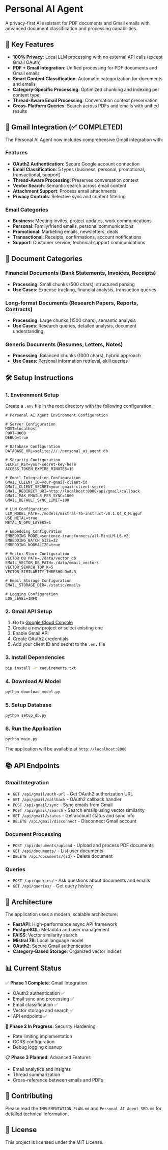 # Personal AI Agent

A privacy-first AI assistant for PDF documents and Gmail emails with advanced document classification and processing capabilities.

## 🚀 Key Features

- **100% Privacy**: Local LLM processing with no external API calls (except Gmail OAuth)
- **PDF + Gmail Integration**: Unified processing for PDF documents and Gmail emails  
- **Smart Content Classification**: Automatic categorization for documents and emails
- **Category-Specific Processing**: Optimized chunking and indexing per content type
- **Thread-Aware Email Processing**: Conversation context preservation
- **Cross-Platform Queries**: Search across PDFs and emails with unified results

## 📧 Gmail Integration (✅ COMPLETED)

The Personal AI Agent now includes comprehensive Gmail integration with:

### Features
- **OAuth2 Authentication**: Secure Google account connection
- **Email Classification**: 5 types (business, personal, promotional, transactional, support)
- **Thread-Aware Processing**: Preserves conversation context
- **Vector Search**: Semantic search across email content
- **Attachment Support**: Process email attachments
- **Privacy Controls**: Selective sync and content filtering

### Email Categories
- **Business**: Meeting invites, project updates, work communications
- **Personal**: Family/friend emails, personal communications
- **Promotional**: Marketing emails, newsletters, deals
- **Transactional**: Receipts, confirmations, account notifications
- **Support**: Customer service, technical support communications

## 📄 Document Categories

### Financial Documents (Bank Statements, Invoices, Receipts)
- **Processing**: Small chunks (500 chars), structured parsing
- **Use Cases**: Expense tracking, financial analysis, transaction queries

### Long-format Documents (Research Papers, Reports, Contracts)
- **Processing**: Large chunks (1500 chars), semantic analysis  
- **Use Cases**: Research queries, detailed analysis, document understanding

### Generic Documents (Resumes, Letters, Notes)
- **Processing**: Balanced chunks (1000 chars), hybrid approach
- **Use Cases**: Personal information retrieval, skill queries

## 🛠️ Setup Instructions

### 1. Environment Setup

Create a `.env` file in the root directory with the following configuration:

```env
# Personal AI Agent Environment Configuration

# Server Configuration
HOST=localhost
PORT=8000
DEBUG=true

# Database Configuration
DATABASE_URL=sqlite:///./personal_ai_agent.db

# Security Configuration
SECRET_KEY=your-secret-key-here
ACCESS_TOKEN_EXPIRE_MINUTES=15

# Gmail Integration Configuration
GMAIL_CLIENT_ID=your-gmail-client-id
GMAIL_CLIENT_SECRET=your-gmail-client-secret
GMAIL_REDIRECT_URI=http://localhost:8000/api/gmail/callback
GMAIL_MAX_EMAILS_PER_SYNC=1000
GMAIL_DEFAULT_SYNC_LIMIT=100

# LLM Configuration
LLM_MODEL_PATH=./models/mistral-7b-instruct-v0.1.Q4_K_M.gguf
USE_METAL=true
METAL_N_GPU_LAYERS=1

# Embedding Configuration
EMBEDDING_MODEL=sentence-transformers/all-MiniLM-L6-v2
EMBEDDING_BATCH_SIZE=32
EMBEDDING_NORMALIZE=true

# Vector Store Configuration
VECTOR_DB_PATH=./data/vector_db
EMAIL_VECTOR_DB_PATH=./data/email_vectors
VECTOR_SEARCH_TOP_K=5
VECTOR_SIMILARITY_THRESHOLD=0.3

# Email Storage Configuration
EMAIL_STORAGE_DIR=./static/emails

# Logging Configuration
LOG_LEVEL=INFO
```

### 2. Gmail API Setup

1. Go to [Google Cloud Console](https://console.cloud.google.com/)
2. Create a new project or select existing one
3. Enable Gmail API
4. Create OAuth2 credentials
5. Add your client ID and secret to the `.env` file

### 3. Install Dependencies

```bash
pip install -r requirements.txt
```

### 4. Download AI Model

```bash
python download_model.py
```

### 5. Setup Database

```bash
python setup_db.py
```

### 6. Run the Application

```bash
python main.py
```

The application will be available at `http://localhost:8000`

## 📚 API Endpoints

### Gmail Integration
- `GET /api/gmail/auth-url` - Get OAuth2 authorization URL
- `GET /api/gmail/callback` - OAuth2 callback handler
- `POST /api/gmail/sync` - Sync emails from Gmail
- `POST /api/gmail/search` - Search emails using vector similarity
- `GET /api/gmail/status` - Get account status and sync info
- `DELETE /api/gmail/disconnect` - Disconnect Gmail account

### Document Processing
- `POST /api/documents/upload` - Upload and process PDF documents
- `GET /api/documents/` - List user documents
- `DELETE /api/documents/{id}` - Delete document

### Queries
- `POST /api/queries/` - Ask questions about documents and emails
- `GET /api/queries/` - Get query history

## 🔧 Architecture

The application uses a modern, scalable architecture:

- **FastAPI**: High-performance async API framework
- **PostgreSQL**: Metadata and user management
- **FAISS**: Vector similarity search
- **Mistral 7B**: Local language model
- **OAuth2**: Secure Gmail authentication
- **Category-Based Storage**: Organized vector indices

## 📊 Current Status

✅ **Phase 1 Complete**: Gmail Integration
- OAuth2 authentication ✅
- Email sync and processing ✅  
- Email classification ✅
- Vector storage and search ✅
- API endpoints ✅

🔄 **Phase 2 In Progress**: Security Hardening
- Rate limiting implementation
- CORS configuration
- Debug logging cleanup

📋 **Phase 3 Planned**: Advanced Features
- Email analytics and insights
- Thread summarization
- Cross-reference between emails and PDFs

## 🤝 Contributing

Please read the `IMPLEMENTATION_PLAN.md` and `Personal_AI_Agent_SRD.md` for detailed technical information.

## 📄 License

This project is licensed under the MIT License. 